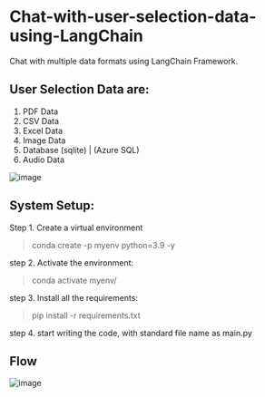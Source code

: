# <b> Chat-with-user-selection-data-using-LangChain </b>
Chat with multiple data formats using LangChain Framework.
## User Selection Data are:
1. PDF Data
2. CSV Data
3. Excel Data
4. Image Data
5. Database (sqlite) | (Azure SQL)
6. Audio Data

![image](https://github.com/Chandrakant817/Chat-with-user-selection-data-using-LangChain/assets/69152112/625a793b-afba-4897-b56f-8b23e48eeb6b)

## System Setup:
Step 1. Create a virtual environment
  > conda create -p myenv python=3.9 -y

step 2. Activate the environment:
  > conda activate myenv/

step 3. Install all the requirements:
  > pip install -r requirements.txt
 
step 4. start writing the code, with standard file name as main.py

## <b> Flow </b>
![image](https://github.com/Chandrakant817/Chat-with-PDF-using-LangChain/assets/69152112/40d04d29-5a66-4d49-9e85-e84dec172c3b)
